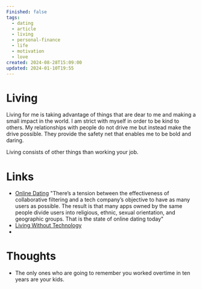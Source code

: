 ```yaml
---
Finished: false
tags:
  - dating
  - article
  - living
  - personal-finance
  - life
  - motivation
  - love
created: 2024-08-28T15:09:00
updated: 2024-01-10T19:55
---
```

# Living
Living for me is taking advantage of things that are dear to me and making a small impact in the world. I am strict with myself in order to be kind to others. My relationships with people do not drive me but instead make the drive possible.  They provide the safety net that enables me to be bold and daring.

Living consists of other things than working your job. 




# Links
- [Online Dating](https://monstermatch.hiddenswitch.com/online-dating) "There’s a tension between the effectiveness of collaborative filtering and a tech company’s objective to have as many users as possible. The result is that many apps owned by the same people divide users into religious, ethnic, sexual orientation, and geographic groups. That is the state of online dating today"
- [Living Without Technology](https://weareexplorers.co/living-without-technology-for-a-year/)
- 

# Thoughts 
- The only ones who are going to remember you worked overtime in ten years are your kids. 


